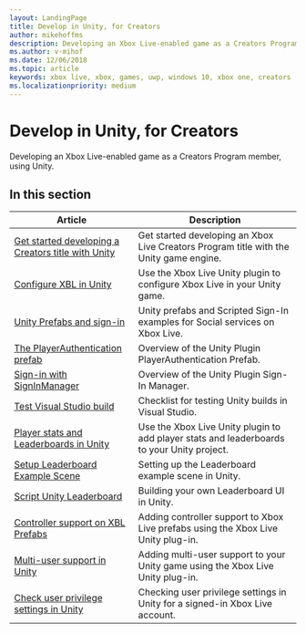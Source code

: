 ```yaml
---
layout: LandingPage
title: Develop in Unity, for Creators
author: mikehoffms
description: Developing an Xbox Live-enabled game as a Creators Program member, using Unity.
ms.author: v-mihof
ms.date: 12/06/2018
ms.topic: article
keywords: xbox live, xbox, games, uwp, windows 10, xbox one, creators
ms.localizationpriority: medium
---
```


# Develop in Unity, for Creators

Developing an Xbox Live-enabled game as a Creators Program member, using Unity.


## In this section

| Article | Description |
|---------|-------------|
| [Get started developing a Creators title with Unity](develop-creators-title-with-unity.md) | Get started developing an Xbox Live Creators Program title with the Unity game engine. |
| [Configure XBL in Unity](configure-xbox-live-in-unity.md) | Use the Xbox Live Unity plugin to configure Xbox Live in your Unity game. |
| [Unity Prefabs and sign-in](unity-prefabs-and-sign-in.md) | Unity prefabs and Scripted Sign-In examples for Social services on Xbox Live. |
| [The PlayerAuthentication prefab](playerauthentication-prefab-sign-in.md) | Overview of the Unity Plugin PlayerAuthentication Prefab. |
| [Sign-in with SignInManager](sign-in-manager.md) | Overview of the Unity Plugin Sign-In Manager. |
| [Test Visual Studio build](test-visual-studio-build.md) | Checklist for testing Unity builds in Visual Studio. |
| [Player stats and Leaderboards in Unity](add-stats-and-leaderboards-in-unity.md) | Use the Xbox Live Unity plugin to add player stats and leaderboards to your Unity project. |
| [Setup Leaderboard Example Scene](setup-leaderboard-example-scene.md) | Setting up the Leaderboard example scene in Unity. |
| [Script Unity Leaderboard](unity-leaderboard-from-scratch.md) | Building your own Leaderboard UI in Unity. |
| [Controller support on XBL Prefabs](add-controller-support-to-xbox-live-prefabs.md) | Adding controller support to Xbox Live prefabs using the Xbox Live Unity plug-in. |
| [Multi-user support in Unity](add-multi-user-support.md) | Adding multi-user support to your Unity game using the Xbox Live Unity plug-in. |
| [Check user privilege settings in Unity](check-user-privileges-in-unity.md) | Checking user privilege settings in Unity for a signed-in Xbox Live account. |
